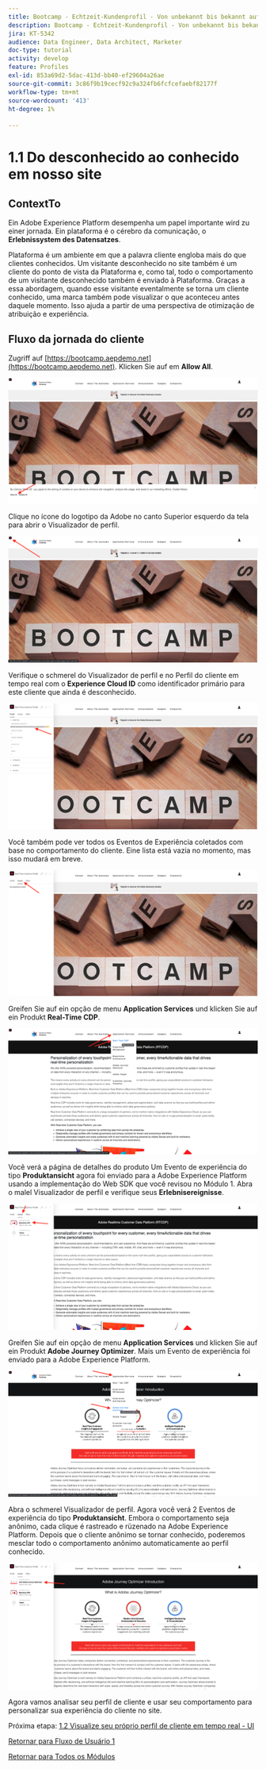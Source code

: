```yaml
---
title: Bootcamp - Echtzeit-Kundenprofil - Von unbekannt bis bekannt auf der Website - Brasilien
description: Bootcamp - Echtzeit-Kundenprofil - Von unbekannt bis bekannt auf der Website - Brasilien
jira: KT-5342
audience: Data Engineer, Data Architect, Marketer
doc-type: tutorial
activity: develop
feature: Profiles
exl-id: 853a69d2-5dac-413d-bb40-ef29604a26ae
source-git-commit: 3c86f9b19cecf92c9a324fb6fcfcefaebf82177f
workflow-type: tm+mt
source-wordcount: '413'
ht-degree: 1%

---
```


# 1.1 Do desconhecido ao conhecido em nosso site

## ContextTo

Ein Adobe Experience Platform desempenha um papel importante wird zu einer jornada. Ein plataforma é o cérebro da comunicação, o **Erlebnissystem des Datensatzes**.

Plataforma é um ambiente em que a palavra cliente engloba mais do que clientes conhecidos. Um visitante desconhecido no site também é um cliente do ponto de vista da Plataforma e, como tal, todo o comportamento de um visitante desconhecido também é enviado à Plataforma. Graças a essa abordagem, quando esse visitante eventalmente se torna um cliente conhecido, uma marca também pode visualizar o que aconteceu antes daquele momento. Isso ajuda a partir de uma perspectiva de otimização de atribuição e experiência.

## Fluxo da jornada do cliente

Zugriff auf [https://bootcamp.aepdemo.net](https://bootcamp.aepdemo.net). Klicken Sie auf em **Allow All**.

![DSN](./images/web8.png)

Clique no ícone do logotipo da Adobe no canto Superior esquerdo da tela para abrir o Visualizador de perfil.

![Demo](./images/pv1.png)

Verifique o schmerel do Visualizador de perfil e no Perfil do cliente em tempo real com o **Experience Cloud ID** como identificador primário para este cliente que ainda é desconhecido.

![Demo](./images/pv2.png)

Você também pode ver todos os Eventos de Experiência coletados com base no comportamento do cliente. Eine lista está vazia no momento, mas isso mudará em breve.

![Demo](./images/pv3.png)

Greifen Sie auf ein opção de menu **Application Services** und klicken Sie auf ein Produkt **Real-Time CDP**.

![Demo](./images/pv4.png)

Você verá a página de detalhes do produto Um Evento de experiência do tipo **Produktansicht** agora foi enviado para a Adobe Experience Platform usando a implementação do Web SDK que você revisou no Módulo 1. Abra o malel Visualizador de perfil e verifique seus **Erlebnisereignisse**.

![Demo](./images/pv5.png)

Greifen Sie auf ein opção de menu **Application Services** und klicken Sie auf ein Produkt **Adobe Journey Optimizer**. Mais um Evento de experiência foi enviado para a Adobe Experience Platform.

![Demo](./images/pv7.png)

Abra o schmerel Visualizador de perfil. Agora você verá 2 Eventos de experiência do tipo **Produktansicht**. Embora o comportamento seja anônimo, cada clique é rastreado e rüzenado na Adobe Experience Platform. Depois que o cliente anônimo se tornar conhecido, poderemos mesclar todo o comportamento anônimo automaticamente ao perfil conhecido.

![Demo](./images/pv8.png)

Agora vamos analisar seu perfil de cliente e usar seu comportamento para personalizar sua experiência do cliente no site.

Próxima etapa: [1.2 Visualize seu próprio perfil de cliente em tempo real - UI](./ex2.md)

[Retornar para Fluxo de Usuário 1](./uc1.md)

[Retornar para Todos os Módulos](../../overview.md)
